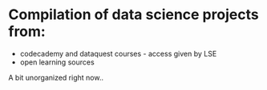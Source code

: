 

# Compilation of data science projects from:
- codecademy and dataquest courses - access given by LSE
- open learning sources

A bit unorganized right now..


